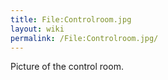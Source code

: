 ```yaml
---
title: File:Controlroom.jpg
layout: wiki
permalink: /File:Controlroom.jpg/
---
```


Picture of the control room.